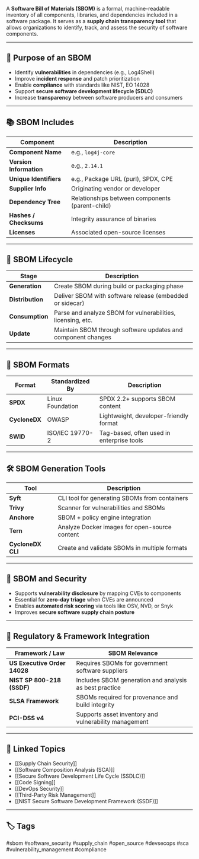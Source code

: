 A **Software Bill of Materials (SBOM)** is a formal, machine-readable inventory of all components, libraries, and dependencies included in a software package. It serves as a **supply chain transparency tool** that allows organizations to identify, track, and assess the security of software components.

---

## 🎯 Purpose of an SBOM

- Identify **vulnerabilities** in dependencies (e.g., Log4Shell)
- Improve **incident response** and patch prioritization
- Enable **compliance** with standards like NIST, EO 14028
- Support **secure software development lifecycle (SDLC)**
- Increase **transparency** between software producers and consumers

---

## 📚 SBOM Includes

| Component                   | Description                                             |
|-----------------------------|---------------------------------------------------------|
| **Component Name**          | e.g., `log4j-core`                                      |
| **Version Information**     | e.g., `2.14.1`                                          |
| **Unique Identifiers**      | e.g., Package URL (purl), SPDX, CPE                     |
| **Supplier Info**           | Originating vendor or developer                         |
| **Dependency Tree**         | Relationships between components (parent-child)         |
| **Hashes / Checksums**      | Integrity assurance of binaries                         |
| **Licenses**                | Associated open-source licenses                         |

---

## 🔄 SBOM Lifecycle

| Stage       | Description                                                     |
|-------------|-----------------------------------------------------------------|
| **Generation** | Create SBOM during build or packaging phase                    |
| **Distribution** | Deliver SBOM with software release (embedded or sidecar)    |
| **Consumption** | Parse and analyze SBOM for vulnerabilities, licensing, etc.  |
| **Update**      | Maintain SBOM through software updates and component changes |

---

## 🧰 SBOM Formats

| Format     | Standardized By       | Description                                  |
|------------|------------------------|----------------------------------------------|
| **SPDX**   | Linux Foundation       | SPDX 2.2+ supports SBOM content              |
| **CycloneDX** | OWASP               | Lightweight, developer-friendly format       |
| **SWID**   | ISO/IEC 19770-2        | Tag-based, often used in enterprise tools    |

---

## 🛠 SBOM Generation Tools

| Tool           | Description                                  |
|----------------|----------------------------------------------|
| **Syft**       | CLI tool for generating SBOMs from containers |
| **Trivy**      | Scanner for vulnerabilities and SBOMs        |
| **Anchore**    | SBOM + policy engine integration              |
| **Tern**       | Analyze Docker images for open-source content |
| **CycloneDX CLI** | Create and validate SBOMs in multiple formats |

---

## 🔐 SBOM and Security

- Supports **vulnerability disclosure** by mapping CVEs to components  
- Essential for **zero-day triage** when CVEs are announced  
- Enables **automated risk scoring** via tools like OSV, NVD, or Snyk  
- Improves **secure software supply chain posture**

---

## 🧱 Regulatory & Framework Integration

| Framework / Law           | SBOM Relevance                                           |
|---------------------------|----------------------------------------------------------|
| **US Executive Order 14028** | Requires SBOMs for government software suppliers         |
| **NIST SP 800-218 (SSDF)**   | Includes SBOM generation and analysis as best practice  |
| **SLSA Framework**           | SBOMs required for provenance and build integrity       |
| **PCI-DSS v4**              | Supports asset inventory and vulnerability management    |

---

## 🔗 Linked Topics

- [[Supply Chain Security]]
- [[Software Composition Analysis (SCA)]]
- [[Secure Software Development Life Cycle (SSDLC)]]
- [[Code Signing]]
- [[DevOps Security]]
- [[Third-Party Risk Management]]
- [[NIST Secure Software Development Framework (SSDF)]]

---

## 🏷 Tags

#sbom #software_security #supply_chain #open_source #devsecops #sca #vulnerability_management #compliance
